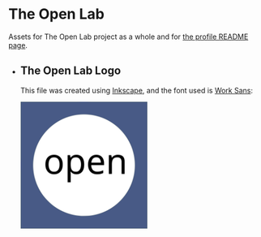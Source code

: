 # The Open Lab

Assets for The Open Lab project as a whole and for [the profile README page](profile/README.md).

<ul>
    <li>
        <h2>The Open Lab Logo</h2>
        <p>
            This file was created using <a href="https://gitlab.com/inkscape/inkscape">Inkscape</a>, and the font used is <a href="https://github.com/weiweihuanghuang/Work-Sans">Work Sans</a>:
        </p>
        <img src="assets/logo.svg" width="250">
    </li>
</ul>
